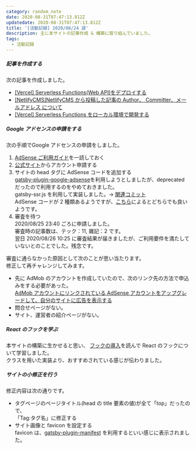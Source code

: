 ```yaml
---
category: random_note
date: 2020-08-31T07:47:13.812Z
updatedate: 2020-08-31T07:47:13.812Z
title: '[活動記録] 2020/08/24 週'
description: 主に本サイトの記事作成 & 構築に取り組んでいました。
tags:
  - 活動記録
---
```

##### 記事を作成する

次の記事を作成しました。

- [[Vercel] Serverless Functions(Web API)をデプロイする](/tech/2020-08-27-vercel-serverless-functions-web-api-%E3%82%92%E3%83%87%E3%83%97%E3%83%AD%E3%82%A4%E3%81%99%E3%82%8B/)
- [[NetlifyCMS]NetlifyCMS から投稿した記事の Author、 Committer、メールアドレス について](/tech/2020-08-29-netlifycms-netlifycms-%E3%81%8B%E3%82%89%E6%8A%95%E7%A8%BF%E3%81%97%E3%81%9F%E8%A8%98%E4%BA%8B%E3%81%AE-author%E3%80%81-committer%E3%80%81%E3%83%A1%E3%83%BC%E3%83%AB%E3%82%A2%E3%83%89%E3%83%AC%E3%82%B9-%E3%81%AB%E3%81%A4%E3%81%84%E3%81%A6/)
- [[Vercel] Serverless Functions をローカル環境で開発する](https://kotsukotsu.work/tech/2020-08-30-vercel-serverless-functions-%E3%82%92%E3%83%AD%E3%83%BC%E3%82%AB%E3%83%AB%E7%92%B0%E5%A2%83%E3%81%A7%E9%96%8B%E7%99%BA%E3%81%99%E3%82%8B/)

##### Google アドセンスの申請をする

次の手順でGoogle アドセンスの申請をしました。

1. [AdSense ご利用ガイド](https://support.google.com/adsense/answer/3180977?hl=ja)を一読しておく
2. [公式サイト](https://www.google.com/adsense/start/)からアカウント申請する
3. サイトの head タグに AdSense コードを追加する  
   [gatsby-plugin-google-adsense](https://www.gatsbyjs.com/plugins/gatsby-plugin-google-adsense/)を利用しようとしましたが、deprecated だったので利用するのをやめておきました。  
   gatsby-ssr.js を利用して実装しました。→ [関連コミット](https://github.com/jiri3/kotsu2to/commit/2d026e5166a228bb58b31148a4ff881e89f5f884)  
   AdSense コードが 2 種類あるようですが、[こちら](https://support.google.com/adsense/thread/17345826?hl=ja)によるとどちらでも良いようです。
4. 審査を待つ  
   2020/08/25 23:40 ごろに申請しました。  
   審査時の記事数は、テック：11, 雑記：2 です。  
   翌日 2020/08/26 10:25 に審査結果が届きましたが、ご利用要件を満たしていないとのことでした。残念です。

審査に通らなかった原因として次のことが思い当たります。  
修正して再チャレンジしてみます。

- 先に AdMob のアカウントを作成していたので、次のリンク先の方法で申込みをする必要があった。  
  [AdMob アカウントにリンクされている AdSense アカウントをアップグレードして、自分のサイトに広告を表示する](https://support.google.com/admob/answer/6023158)
- 問合せページがない。
- サイト、運営者の紹介ページがない。

##### React のフックを学ぶ

本サイトの構築に生かせると思い、
[フックの導入](https://ja.reactjs.org/docs/hooks-intro.html)を読んで React のフックについて学習しました。  
クラスを用いた実装より、おすすめされている感じが伝わりました。

##### サイトの小修正を行う

修正内容は次の通りです。

- タグページのページタイトル(head の title 要素の値)が全て「top」だったので、  
「Tag:タグ名」に修正する
- サイト画像と favicon を設定する  
  favicon は、[gatsby-plugin-manifest](https://www.gatsbyjs.com/docs/add-a-manifest-file/#using-gatsby-plugin-manifest) を利用するといい感じに表示されました。
